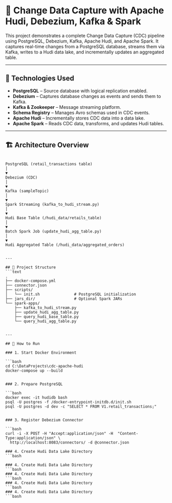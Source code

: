 # 🧪 Change Data Capture with Apache Hudi, Debezium, Kafka & Spark

This project demonstrates a complete Change Data Capture (CDC) pipeline using PostgreSQL, Debezium, Kafka, Apache Hudi, and Apache Spark. It captures real-time changes from a PostgreSQL database, streams them via Kafka, writes to a Hudi data lake, and incrementally updates an aggregated table.

---

## 🔧 Technologies Used

- **PostgreSQL** – Source database with logical replication enabled.
- **Debezium** – Captures database changes as events and sends them to Kafka.
- **Kafka & Zookeeper** – Message streaming platform.
- **Schema Registry** – Manages Avro schemas used in CDC events.
- **Apache Hudi** – Incrementally stores CDC data into a data lake.
- **Apache Spark** – Reads CDC data, transforms, and updates Hudi tables.

---

## 🏗️ Architecture Overview
```text

PostgreSQL (retail_transactions table)
│
▼
Debezium (CDC)
│
▼
Kafka (sampleTopic)
│
▼
Spark Streaming (kafka_to_hudi_stream.py)
│
▼
Hudi Base Table (/hudi_data/retails_table)
│
▼
Batch Spark Job (update_hudi_agg_table.py)
│
▼
Hudi Aggregated Table (/hudi_data/aggregated_orders)


---

## 📁 Project Structure
```text
.
├── docker-compose.yml
├── connector.json
├── scripts/
│   └── init.sh               # PostgreSQL initialization
├── jars_dir/                 # Optional Spark JARs
└── spark-apps/
    ├── kafka_to_hudi_stream.py
    ├── update_hudi_agg_table.py
    ├── query_hudi_base_table.py
    └── query_hudi_agg_table.py


---

## 🚀 How to Run

### 1. Start Docker Environment

```bash
cd C:\DataProjects\cdc-apache-hudi
docker-compose up --build


### 2. Prepare PostgreSQL

```bash
docker exec -it hudidb bash
psql -U postgres -f /docker-entrypoint-initdb.d/init.sh
psql -U postgres -d dev -c "SELECT * FROM V1.retail_transactions;"


### 3. Register Debezium Connector

```bash
curl -i -X POST -H "Accept:application/json" -H  "Content-Type:application/json" \
  http://localhost:8083/connectors/ -d @connector.json

### 4. Create Hudi Data Lake Directory
```bash

### 4. Create Hudi Data Lake Directory
```bash
### 4. Create Hudi Data Lake Directory
```bash
### 4. Create Hudi Data Lake Directory
```bash
### 4. Create Hudi Data Lake Directory
```bash
